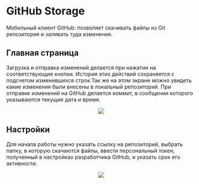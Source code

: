 # GitHub Storage
Мобильный клиент GitHub: позволяет скачивать файлы из Git репозитория и заливать туда изменения.

## Главная страница
Загрузка и отправка изменений делается при нажатии на соответствующие кнопки. История этих действий сохраняется с подсчетом изменившихся строк.Так же на этом экране можно увидеть какие изменения были внесены в локальный репозиторий. При отправке изменений на GitHub делается коммит, в сообщении которого указываются текущие дата и время.
<p align="center">
  <img src="https://github.com/user-attachments/assets/afbfad1a-c93e-4bf7-aeba-41fbeda71b9f"/>
</p>

## Настройки
Для начала работы нужно указать ссылку на репозиторий, выбрать папку, в которую скачаются файлы, ввести персональный токен, полученный в настройках разработчика GitHub, и указать срок его активности.
<p align="center">
  <img src="https://github.com/user-attachments/assets/03bdca0e-08a7-4aac-b0ad-7843ab2e374f"/>
</p>
